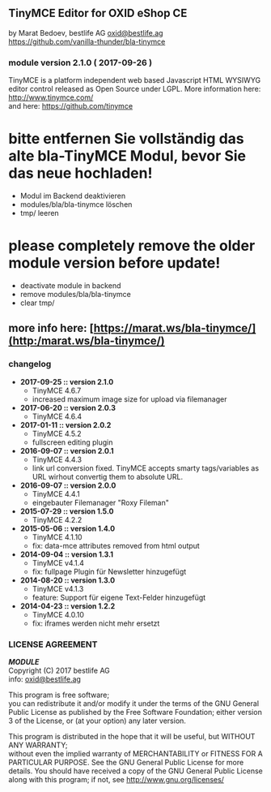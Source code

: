 ## TinyMCE Editor for OXID eShop CE
by Marat Bedoev, bestlife AG <oxid@bestlife.ag>  
https://github.com/vanilla-thunder/bla-tinymce
### module version 2.1.0 ( 2017-09-26 )

TinyMCE is a platform independent web based Javascript HTML WYSIWYG editor control released as Open Source under LGPL.
More information here: http://www.tinymce.com/  
and here: https://github.com/tinymce

#  bitte entfernen Sie vollständig das alte bla-TinyMCE Modul, bevor Sie das neue hochladen!
  * Modul im Backend deaktivieren
  * modules/bla/bla-tinymce löschen
  * tmp/ leeren
  
#  please completely remove the older module version before update!
  * deactivate module in backend
  * remove modules/bla/bla-tinymce
  * clear tmp/

## more info here: [https://marat.ws/bla-tinymce/](http:/marat.ws/bla-tinymce/)

### changelog
- **2017-09-25 :: version 2.1.0**
   - TinyMCE 4.6.7
   - increased maximum image size for upload via filemanager 
- **2017-06-20 :: version 2.0.3**
   - TinyMCE 4.6.4
- **2017-01-11 :: version 2.0.2**
   - TinyMCE 4.5.2
   - fullscreen editing plugin 
- **2016-09-07 :: version 2.0.1**
   - TinyMCE 4.4.3
   - link url conversion fixed. TinyMCE accepts smarty tags/variables as URL wirhout convertig them to absolute URL.
- **2016-09-07 :: version 2.0.0**
   - TinyMCE 4.4.1
   - eingebauter Filemanager "Roxy Fileman"
- **2015-07-29 :: version 1.5.0**
   - TinyMCE 4.2.2
- **2015-05-06 :: version 1.4.0**
   - TinyMCE 4.1.10
   - fix: data-mce attributes removed from html output
- **2014-09-04 :: version 1.3.1**
   - TinyMCE v4.1.4
   - fix: fullpage Plugin für Newsletter hinzugefügt
- **2014-08-20 :: version 1.3.0**
   - TinyMCE v4.1.3
   - feature: Support für eigene Text-Felder hinzugefügt
- **2014-04-23 :: version 1.2.2**
   - TinyMCE 4.0.10
   - fix: iframes werden nicht mehr ersetzt

### LICENSE AGREEMENT
   ___MODULE___  
   Copyright (C) 2017 bestlife AG  
   info:  oxid@bestlife.ag  
  
   This program is free software;  
   you can redistribute it and/or modify it under the terms of the GNU General Public License as published by the Free Software Foundation;
   either version 3 of the License, or (at your option) any later version.
  
   This program is distributed in the hope that it will be useful, but WITHOUT ANY WARRANTY;  
   without even the implied warranty of MERCHANTABILITY or FITNESS FOR A PARTICULAR PURPOSE. See the GNU General Public License for more details.
   You should have received a copy of the GNU General Public License along with this program; if not, see <http://www.gnu.org/licenses/>
